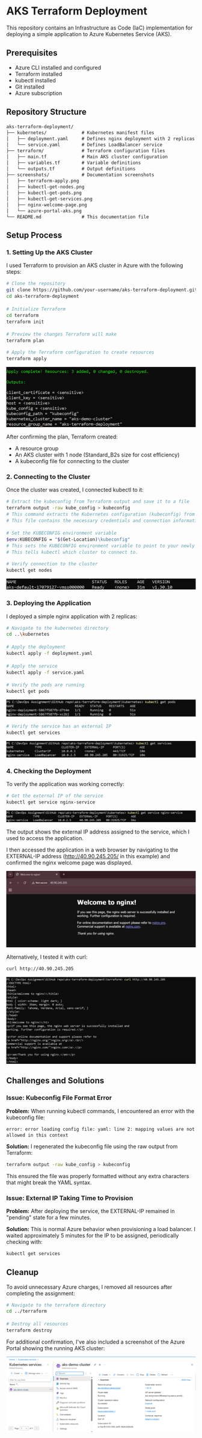 # AKS Terraform Deployment

This repository contains an Infrastructure as Code (IaC) implementation for deploying a simple application to Azure Kubernetes Service (AKS).

## Prerequisites

- Azure CLI installed and configured
- Terraform installed
- kubectl installed
- Git installed
- Azure subscription

## Repository Structure

```
aks-terraform-deployment/
├── kubernetes/             # Kubernetes manifest files
│   ├── deployment.yaml     # Defines nginx deployment with 2 replicas
│   └── service.yaml        # Defines LoadBalancer service
├── terraform/              # Terraform configuration files
│   ├── main.tf             # Main AKS cluster configuration
│   ├── variables.tf        # Variable definitions
│   └── outputs.tf          # Output definitions
├── screenshots/            # Documentation screenshots
│   ├── terraform-apply.png
│   ├── kubectl-get-nodes.png
│   ├── kubectl-get-pods.png
│   ├── kubectl-get-services.png
│   ├── nginx-welcome-page.png
│   └── azure-portal-aks.png
└── README.md               # This documentation file
```

## Setup Process

### 1. Setting Up the AKS Cluster

I used Terraform to provision an AKS cluster in Azure with the following steps:

```bash
# Clone the repository
git clone https://github.com/your-username/aks-terraform-deployment.git
cd aks-terraform-deployment

# Initialize Terraform
cd terraform
terraform init

# Preview the changes Terraform will make
terraform plan
```

```bash
# Apply the Terraform configuration to create resources
terraform apply
```

![Terraform Apply Success](screenshots/terraform-apply.png)

<!-- Screenshot of terminal showing successful terraform apply completion -->

After confirming the plan, Terraform created:

- A resource group
- An AKS cluster with 1 node (Standard_B2s size for cost efficiency)
- A kubeconfig file for connecting to the cluster

### 2. Connecting to the Cluster

Once the cluster was created, I connected kubectl to it:

```bash
# Extract the kubeconfig from Terraform output and save it to a file
terraform output -raw kube_config > kubeconfig
# This command extracts the Kubernetes configuration (kubeconfig) from Terraform outputs and saves it to a file named "kubeconfig".
# This file contains the necessary credentials and connection information to communicate with your AKS cluster.

# Set the KUBECONFIG environment variable
$env:KUBECONFIG = "$(Get-Location)\kubeconfig"
# This sets the KUBECONFIG environment variable to point to your newly created kubeconfig file.
# This tells kubectl which cluster to connect to.
```

```bash
# Verify connection to the cluster
kubectl get nodes
```

![AKS Cluster Nodes](screenshots/kubectl-get-nodes.png)

<!-- Screenshot of terminal showing successful connection to cluster nodes -->

### 3. Deploying the Application

I deployed a simple nginx application with 2 replicas:

```bash
# Navigate to the kubernetes directory
cd ..\kubernetes

# Apply the deployment
kubectl apply -f deployment.yaml

# Apply the service
kubectl apply -f service.yaml

# Verify the pods are running
kubectl get pods
```

![Nginx Pods Running](screenshots/kubectl-get-pods.png)

<!-- Screenshot of terminal showing 2 nginx pods running -->

```bash
# Verify the service has an external IP
kubectl get services
```

![Service with External IP](screenshots/kubectl-get-services.png)

<!-- Screenshot of terminal showing the service with an assigned external IP -->

### 4. Checking the Deployment

To verify the application was working correctly:

```bash
# Get the external IP of the service
kubectl get service nginx-service
```

![Service Details](screenshots/service-details.png)

<!-- Screenshot showing the detailed output of the nginx service with external IP -->

The output shows the external IP address assigned to the service, which I used to access the application.

I then accessed the application in a web browser by navigating to the EXTERNAL-IP address (http://40.90.245.205/ in this example) and confirmed the nginx welcome page was displayed.

![Nginx Welcome Page](screenshots/nginx-welcome-page.png)

<!-- Screenshot of browser showing the nginx welcome page -->

Alternatively, I tested it with curl:

```bash
curl http://40.90.245.205
```

![Curl Test](screenshots/curl-test.png)

<!-- Screenshot of terminal showing HTML response from curl -->

## Challenges and Solutions

### Issue: Kubeconfig File Format Error

**Problem:** When running kubectl commands, I encountered an error with the kubeconfig file:

```
error: error loading config file: yaml: line 2: mapping values are not allowed in this context
```

**Solution:** I regenerated the kubeconfig file using the raw output from Terraform:

```bash
terraform output -raw kube_config > kubeconfig
```

This ensured the file was properly formatted without any extra characters that might break the YAML syntax.

### Issue: External IP Taking Time to Provision

**Problem:** After deploying the service, the EXTERNAL-IP remained in "pending" state for a few minutes.

**Solution:** This is normal Azure behavior when provisioning a load balancer. I waited approximately 5 minutes for the IP to be assigned, periodically checking with:

```bash
kubectl get services
```

## Cleanup

To avoid unnecessary Azure charges, I removed all resources after completing the assignment:

```bash
# Navigate to the terraform directory
cd ../terraform

# Destroy all resources
terraform destroy
```

For additional confirmation, I've also included a screenshot of the Azure Portal showing the running AKS cluster:

![Azure Portal AKS Cluster](screenshots/azure-portal-aks.png)

<!-- Screenshot of Azure Portal showing the AKS cluster overview page -->
